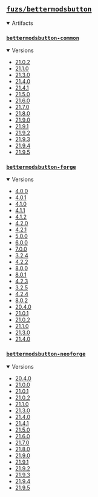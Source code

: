 ## [`fuzs/bettermodsbutton`](.)

<details open>
<summary>Artifacts</summary>

### [`bettermodsbutton-common`](./bettermodsbutton-common)
<details open>
<summary>Versions</summary>

- [21.0.2](./bettermodsbutton-common/21.0.2)
- [21.1.0](./bettermodsbutton-common/21.1.0)
- [21.3.0](./bettermodsbutton-common/21.3.0)
- [21.4.0](./bettermodsbutton-common/21.4.0)
- [21.4.1](./bettermodsbutton-common/21.4.1)
- [21.5.0](./bettermodsbutton-common/21.5.0)
- [21.6.0](./bettermodsbutton-common/21.6.0)
- [21.7.0](./bettermodsbutton-common/21.7.0)
- [21.8.0](./bettermodsbutton-common/21.8.0)
- [21.9.0](./bettermodsbutton-common/21.9.0)
- [21.9.1](./bettermodsbutton-common/21.9.1)
- [21.9.2](./bettermodsbutton-common/21.9.2)
- [21.9.3](./bettermodsbutton-common/21.9.3)
- [21.9.4](./bettermodsbutton-common/21.9.4)
- [21.9.5](./bettermodsbutton-common/21.9.5)
</details>

### [`bettermodsbutton-forge`](./bettermodsbutton-forge)
<details open>
<summary>Versions</summary>

- [4.0.0](./bettermodsbutton-forge/4.0.0)
- [4.0.1](./bettermodsbutton-forge/4.0.1)
- [4.1.0](./bettermodsbutton-forge/4.1.0)
- [4.1.1](./bettermodsbutton-forge/4.1.1)
- [4.1.2](./bettermodsbutton-forge/4.1.2)
- [4.2.0](./bettermodsbutton-forge/4.2.0)
- [4.2.1](./bettermodsbutton-forge/4.2.1)
- [5.0.0](./bettermodsbutton-forge/5.0.0)
- [6.0.0](./bettermodsbutton-forge/6.0.0)
- [7.0.0](./bettermodsbutton-forge/7.0.0)
- [3.2.4](./bettermodsbutton-forge/3.2.4)
- [4.2.2](./bettermodsbutton-forge/4.2.2)
- [8.0.0](./bettermodsbutton-forge/8.0.0)
- [8.0.1](./bettermodsbutton-forge/8.0.1)
- [4.2.3](./bettermodsbutton-forge/4.2.3)
- [3.2.5](./bettermodsbutton-forge/3.2.5)
- [4.2.4](./bettermodsbutton-forge/4.2.4)
- [8.0.2](./bettermodsbutton-forge/8.0.2)
- [20.4.0](./bettermodsbutton-forge/20.4.0)
- [21.0.1](./bettermodsbutton-forge/21.0.1)
- [21.0.2](./bettermodsbutton-forge/21.0.2)
- [21.1.0](./bettermodsbutton-forge/21.1.0)
- [21.3.0](./bettermodsbutton-forge/21.3.0)
- [21.4.0](./bettermodsbutton-forge/21.4.0)
</details>

### [`bettermodsbutton-neoforge`](./bettermodsbutton-neoforge)
<details open>
<summary>Versions</summary>

- [20.4.0](./bettermodsbutton-neoforge/20.4.0)
- [21.0.0](./bettermodsbutton-neoforge/21.0.0)
- [21.0.1](./bettermodsbutton-neoforge/21.0.1)
- [21.0.2](./bettermodsbutton-neoforge/21.0.2)
- [21.1.0](./bettermodsbutton-neoforge/21.1.0)
- [21.3.0](./bettermodsbutton-neoforge/21.3.0)
- [21.4.0](./bettermodsbutton-neoforge/21.4.0)
- [21.4.1](./bettermodsbutton-neoforge/21.4.1)
- [21.5.0](./bettermodsbutton-neoforge/21.5.0)
- [21.6.0](./bettermodsbutton-neoforge/21.6.0)
- [21.7.0](./bettermodsbutton-neoforge/21.7.0)
- [21.8.0](./bettermodsbutton-neoforge/21.8.0)
- [21.9.0](./bettermodsbutton-neoforge/21.9.0)
- [21.9.1](./bettermodsbutton-neoforge/21.9.1)
- [21.9.2](./bettermodsbutton-neoforge/21.9.2)
- [21.9.3](./bettermodsbutton-neoforge/21.9.3)
- [21.9.4](./bettermodsbutton-neoforge/21.9.4)
- [21.9.5](./bettermodsbutton-neoforge/21.9.5)
</details>

</details>
